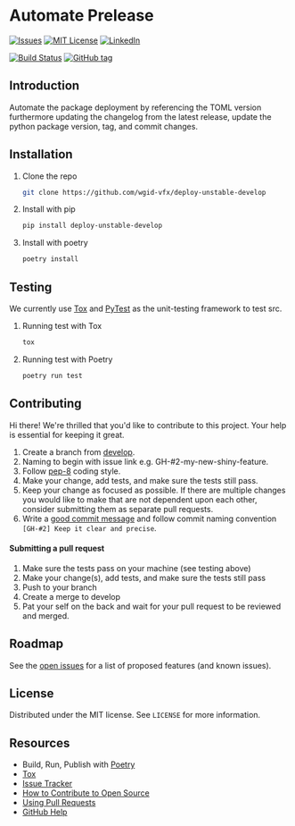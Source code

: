# Automate Prelease
[![Issues](https://img.shields.io/github/issues/wgid-vfx/deploy-unstable-develop.svg?style=for-the-badge)](https://github.com/wgid-vfx/deploy-unstable-develop/issues)
[![MIT License](https://img.shields.io/github/license/wgid-vfx/deploy-unstable-develop.svg?style=for-the-badge)](https://github.com/wgid-vfx/blob/deploy-unstable-develop/develop/LICENSE)
[![LinkedIn](https://img.shields.io/badge/-LinkedIn-black.svg?style=for-the-badge&logo=linkedin&colorB=555)](https://linkedin.com/in/robvigorito)

[![Build Status](https://travis-ci.com/wgid-vfx/deploy-unstable-develop.svg?branch=develop)](https://travis-ci.com/wgid-vfx/deploy-unstable-develop)
[![GitHub tag](https://img.shields.io/github/v/tag/wgid-vfx/deploy-unstable-develop?label=Version)](https://github.com/robertvigorito/wgid-vfx/deploy-unstable-develop)

## Introduction
Automate the package deployment by referencing the TOML version furthermore updating the changelog from the latest release, update the python package version, tag, and commit changes.

## Installation
1. Clone the repo
   ```sh
   git clone https://github.com/wgid-vfx/deploy-unstable-develop
   ```
2. Install with pip
   ```sh
   pip install deploy-unstable-develop
   ```
3. Install with poetry
    ```sh
    poetry install
    ```
   
## Testing
We currently use [Tox](https://tox.readthedocs.io/en/latest/) and [PyTest](https://docs.pytest.org/en/stable/) as the unit-testing framework to test src.
1. Running test with Tox
    ```sh
    tox
    ```
2. Running test with Poetry
    ```sh
    poetry run test
    ```
   
## Contributing
Hi there! We're thrilled that you'd like to contribute to this project. Your help is essential for keeping it great.

1. Create a branch from [develop](https://github.com/wgid-vfx/tree/deploy-unstable-develop/develop).
2. Naming to begin with issue link e.g. GH-#2-my-new-shiny-feature.
3. Follow [pep-8](https://www.python.org/dev/peps/pep-0008/) coding style.
4. Make your change, add tests, and make sure the tests still pass.
5. Keep your change as focused as possible. If there are multiple changes you would like to make that are not dependent upon each other, consider submitting them as separate pull requests.
6. Write a [good commit message](http://tbaggery.com/2008/04/19/a-note-about-git-commit-messages.html) and follow commit naming convention `[GH-#2] Keep it clear and precise`.

#### Submitting a pull request

1. Make sure the tests pass on your machine (see testing above)
2. Make your change(s), add tests, and make sure the tests still pass
3. Push to your branch
4. Create a merge to develop
5. Pat your self on the back and wait for your pull request to be reviewed and merged.

## Roadmap
See the [open issues](https://github.com/wgid-vfx/deploy-unstable-develop/issues) for a list of proposed features (and known issues).

## License
Distributed under the MIT license. See `LICENSE` for more information.

## Resources
- Build, Run, Publish with [Poetry](https://python-poetry.org/)
- [Tox](https://tox.readthedocs.io/en/latest/)
- [Issue Tracker](https://github.com/wgid-vfx/deploy-unstable-develop/issues)
- [How to Contribute to Open Source](https://opensource.guide/how-to-contribute/)
- [Using Pull Requests](https://help.github.com/articles/about-pull-requests/)
- [GitHub Help](https://help.github.com)